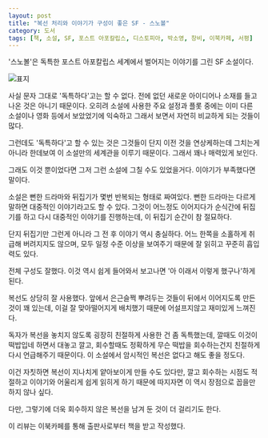 ```yaml
---
layout: post
title: "복선 처리와 이야기가 구성이 좋은 SF - 스노볼"
category: 도서
tags: [책, 소설, SF, 포스트 아포칼립스, 디스토피아, 박소영, 창비, 이북카페, 서평]
---
```


'스노볼'은
독특한 포스트 아포칼립스 세계에서 벌어지는 이야기를 그린 SF 소설이다.

![표지](https://images2.imgbox.com/69/82/3QCZUis6_o.jpg)

사실 문자 그대로 '독특하다'고는 할 수 없다.
전에 없던 새로운 아이디어나 소재를 들고 나온 것은 아니기 때문이다.
오히려 소설에 사용한 주요 설정과 플롯 중에는
이미 다른 소설이나 영화 등에서 보았었기에 익숙하고
그래서 보면서 자연히 비교하게 되는 것들이 많다.

그런데도 '독특하다'고 할 수 있는 것은
그것들이 단지 이전 것을 연상케하는데 그치는게 아니라
한데보여 이 소설만의 세계관을 이루기 때문이다.
그래서 꽤나 매력있게 보인다.

그래도 이것 뿐이었다면 그저 그런 소설에 그칠 수도 있었을거다.
이야기가 부족했다면 말이다.

소설은 뻔한 드라마와 뒤집기가 몇번 반복되는 형태로 짜여있다.
뻔한 드라마는 다르게 말하면 대중적인 이야기라고도 할 수 있다.
그것이 어느정도 이어지다가 순식간에 뒤집기를 하고 다시 대중적인 이야기를 진행하는데,
이 뒤집기 순간이 참 절묘하다.

단지 뒤집기만 그런게 아니라 그 전 후 이야기 역시 충실하다.
어느 한쪽을 소홀하게 취급해 버려지지도 않으며,
모두 일정 수준 이상을 보여주기 때문에
잘 읽히고 꾸준히 흡입력도 있다.

전체 구성도 잘했다.
이것 역시 쉽게 들어와서 보고나면 '아 이래서 이렇게 했구나'하게 된다.

복선도 상당히 잘 사용했다.
앞에서 은근슬쩍 뿌려두는 것들이 뒤에서 이어지도록 만든 것이 꽤 있는데,
이걸 잘 맞아떨어지게 배치했기 때문에 어설프지않고 재미있게 느껴진다.

독자가 복선을 놓치지 않도록 굉장히 친절하게 사용한 건 좀 독특했는데,
깔때도 이것이 떡밥입네 하면서 대놓고 깔고,
회수할때도 정확하게 무슨 떡밥을 회수하는건지 친절하게 다시 언급해주기 때문이다.
이 소설에서 암시적인 복선은 없다고 해도 좋을 정도다.

이건 자칫하면 복선이 지나치게 얕아보이게 만들 수도 있다만,
깔고 회수하는 시점도 적절하고
이야기와 어울리게 쉽게 읽히게 하기 때문에
따지자면 이 역시 장점으로 꼽을만 하지 않나 싶다.

다만, 그렇기에 더욱 회수하지 않은 복선을 남겨 둔 것이 더 걸리기도 한다.



<div class="im im-info">
이 리뷰는 이북카페를 통해 출판사로부터 책을 받고 작성했다.
</div>
